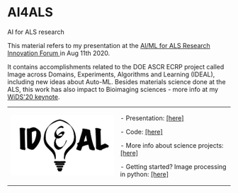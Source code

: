 # AI4ALS
AI for ALS research

This material refers to my presentation at the <a href="https://sites.google.com/lbl.gov/aiml-for-als-research-if/home"> AI/ML for ALS Research Innovation Forum </a> in Aug 11th 2020.

It contains accomplishments related to the DOE ASCR ECRP project called Image across Domains, Experiments, Algorithms and Learning (IDEAL), including new ideas about Auto-ML. Besides materials science done at the ALS, this work has also impact to Bioimaging sciences - more info at my <a href="https://github.com/dani-lbnl/wids2020">WiDS'20 keynote</a>.

<table border="0">
 <tr>
    <td><img src="https://github.com/dani-lbnl/IDEAL/blob/master/IDEAL_logo.png" width="400">
    </td>
    <td>
     <p>
      - Presentation: <a href=SAGE_dani_vision_compact.pdf>[here]</a>
      <p>
      - Code: <a href=https://drive.google.com/file/d/1Df166MV5ADXY4Sv53V8xHNid58dEFhrr/view?usp=sharing>[here]</a>
       <p>
      - More info about science projects: <a href=https://bit.ly/idealdatascience> [here] </a>
       <p>
      - Getting started? Image processing in python: <a href=https://datacarpentry.org/image-processing/> [here] </a>
      </td>
 </tr>
</table>

